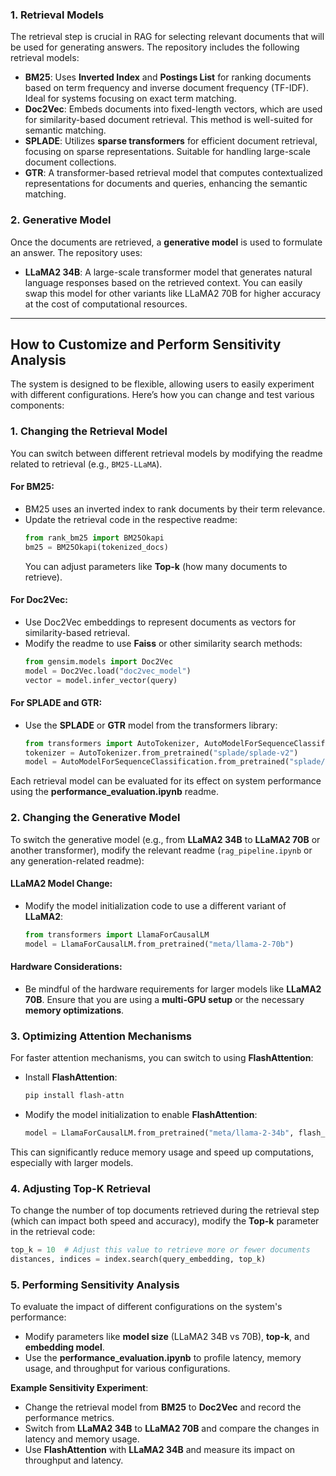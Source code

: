 ### 1. **Retrieval Models**

The retrieval step is crucial in RAG for selecting relevant documents that will be used for generating answers. The repository includes the following retrieval models:

- **BM25**: Uses **Inverted Index** and **Postings List** for ranking documents based on term frequency and inverse document frequency (TF-IDF). Ideal for systems focusing on exact term matching.
- **Doc2Vec**: Embeds documents into fixed-length vectors, which are used for similarity-based document retrieval. This method is well-suited for semantic matching.
- **SPLADE**: Utilizes **sparse transformers** for efficient document retrieval, focusing on sparse representations. Suitable for handling large-scale document collections.
- **GTR**: A transformer-based retrieval model that computes contextualized representations for documents and queries, enhancing the semantic matching.

### 2. **Generative Model**

Once the documents are retrieved, a **generative model** is used to formulate an answer. The repository uses:

- **LLaMA2 34B**: A large-scale transformer model that generates natural language responses based on the retrieved context. You can easily swap this model for other variants like LLaMA2 70B for higher accuracy at the cost of computational resources.


---

## How to Customize and Perform Sensitivity Analysis

The system is designed to be flexible, allowing users to easily experiment with different configurations. Here’s how you can change and test various components:

### 1. **Changing the Retrieval Model**

You can switch between different retrieval models by modifying the readme related to retrieval (e.g., `BM25-LLaMA`).

#### For BM25:
- BM25 uses an inverted index to rank documents by their term relevance.
- Update the retrieval code in the respective readme:
  ```python
  from rank_bm25 import BM25Okapi
  bm25 = BM25Okapi(tokenized_docs)
  ```
  You can adjust parameters like **Top-k** (how many documents to retrieve).

#### For Doc2Vec:
- Use Doc2Vec embeddings to represent documents as vectors for similarity-based retrieval.
- Modify the readme to use **Faiss** or other similarity search methods:
  ```python
  from gensim.models import Doc2Vec
  model = Doc2Vec.load("doc2vec_model")
  vector = model.infer_vector(query)
  ```
  
#### For SPLADE and GTR:
- Use the **SPLADE** or **GTR** model from the transformers library:
  ```python
  from transformers import AutoTokenizer, AutoModelForSequenceClassification
  tokenizer = AutoTokenizer.from_pretrained("splade/splade-v2")
  model = AutoModelForSequenceClassification.from_pretrained("splade/splade-v2")
  ```

Each retrieval model can be evaluated for its effect on system performance using the **performance_evaluation.ipynb** readme.

### 2. **Changing the Generative Model**

To switch the generative model (e.g., from **LLaMA2 34B** to **LLaMA2 70B** or another transformer), modify the relevant readme (`rag_pipeline.ipynb` or any generation-related readme):

#### LLaMA2 Model Change:
- Modify the model initialization code to use a different variant of **LLaMA2**:
  ```python
  from transformers import LlamaForCausalLM
  model = LlamaForCausalLM.from_pretrained("meta/llama-2-70b")
  ```

#### Hardware Considerations:
- Be mindful of the hardware requirements for larger models like **LLaMA2 70B**. Ensure that you are using a **multi-GPU setup** or the necessary **memory optimizations**.

### 3. **Optimizing Attention Mechanisms**

For faster attention mechanisms, you can switch to using **FlashAttention**:
- Install **FlashAttention**:
  ```bash
  pip install flash-attn
  ```
- Modify the model initialization to enable **FlashAttention**:
  ```python
  model = LlamaForCausalLM.from_pretrained("meta/llama-2-34b", flash_attention=True)
  ```

This can significantly reduce memory usage and speed up computations, especially with larger models.

### 4. **Adjusting Top-K Retrieval**

To change the number of top documents retrieved during the retrieval step (which can impact both speed and accuracy), modify the **Top-k** parameter in the retrieval code:
```python
top_k = 10  # Adjust this value to retrieve more or fewer documents
distances, indices = index.search(query_embedding, top_k)
```

### 5. **Performing Sensitivity Analysis**

To evaluate the impact of different configurations on the system's performance:
- Modify parameters like **model size** (LLaMA2 34B vs 70B), **top-k**, and **embedding model**.
- Use the **performance_evaluation.ipynb** to profile latency, memory usage, and throughput for various configurations.
  
**Example Sensitivity Experiment**:
- Change the retrieval model from **BM25** to **Doc2Vec** and record the performance metrics.
- Switch from **LLaMA2 34B** to **LLaMA2 70B** and compare the changes in latency and memory usage.
- Use **FlashAttention** with **LLaMA2 34B** and measure its impact on throughput and latency.


